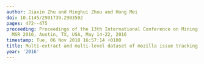 ```yaml
---
author: Jiaxin Zhu and Minghui Zhou and Hong Mei
doi: 10.1145/2901739.2903502
pages: 472--475
proceeding: Proceedings of the 13th International Conference on Mining Software Repositories,
  MSR 2016, Austin, TX, USA, May 14-22, 2016
timestamp: Tue, 06 Nov 2018 16:57:14 +0100
title: Multi-extract and multi-level dataset of mozilla issue tracking history
year: '2016'
---
```

